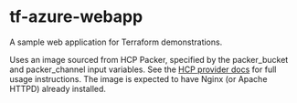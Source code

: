 # tf-azure-webapp

A sample web application for Terraform demonstrations.

Uses an image sourced from HCP Packer, specified by the packer_bucket and packer_channel input variables. See the [HCP provider docs](https://registry.terraform.io/providers/hashicorp/hcp/latest/docs) for full usage instructions. The image is expected to have Nginx (or Apache HTTPD) already installed.
